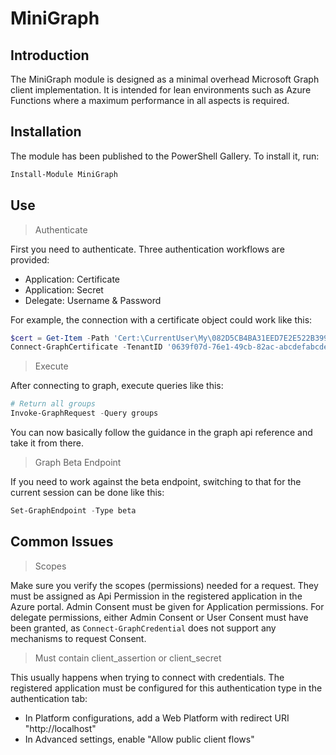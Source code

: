 ﻿# MiniGraph

## Introduction

The MiniGraph module is designed as a minimal overhead Microsoft Graph client implementation.
It is intended for lean environments such as Azure Functions where a maximum performance in all aspects is required.

## Installation

The module has been published to the PowerShell Gallery.
To install it, run:

```powershell
Install-Module MiniGraph
```

## Use

> Authenticate

First you need to authenticate.
Three authentication workflows are provided:

+ Application: Certificate
+ Application: Secret
+ Delegate: Username & Password

For example, the connection with a certificate object could work like this:

```powershell
$cert = Get-Item -Path 'Cert:\CurrentUser\My\082D5CB4BA31EED7E2E522B39992E34871C92BF5'
Connect-GraphCertificate -TenantID '0639f07d-76e1-49cb-82ac-abcdefabcdefa' -ClientID '0639f07d-76e1-49cb-82ac-1234567890123' -Certificate $cert
```

> Execute

After connecting to graph, execute queries like this:

```powershell
# Return all groups
Invoke-GraphRequest -Query groups
```

You can now basically follow the guidance in the graph api reference and take it from there.

> Graph Beta Endpoint

If you need to work against the beta endpoint, switching to that for the current session can be done like this:

```powershell
Set-GraphEndpoint -Type beta
```

## Common Issues

> Scopes

Make sure you verify the scopes (permissions) needed for a request.
They must be assigned as Api Permission in the registered application in the Azure portal.
Admin Consent must be given for Application permissions.
For delegate permissions, either Admin Consent or User Consent must have been granted, as `Connect-GraphCredential` does not support any mechanisms to request Consent.

> Must contain client_assertion or client_secret

This usually happens when trying to connect with credentials.
The registered application must be configured for this authentication type in the authentication tab:

+ In Platform configurations, add a Web Platform with redirect URI "http://localhost"
+ In Advanced settings, enable "Allow public client flows"
